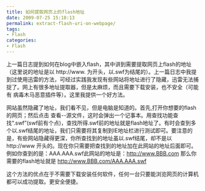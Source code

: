 ```yaml
---
title: 如何提取网页上的flash地址
date: 2009-07-25 15:18:13
permalink: extract-flash-uri-on-webpage/
tags:
- Flash
categories:
- Flash
---
```



上一篇日志提到如何在blog中嵌入flash，其中讲到需要提取网页上flash的地址（这里说的地址是以 http://www. 为开头，以.swf为结尾的）。上一篇日志中我提到过使用迅雷的方法，可经过实践我发现有些网站将地址进行了隐藏，迅雷无法捕捉了。网上有很多地址提取器，但是太麻烦，而且需要下载安装，也不安全（可能有 病毒木马恶意插件等）。这里我提供一个好方法。
<!--more-->

网站虽然隐藏了地址，我们看不见，但是电脑是知道的。首先,打开你想要的flash的网页；然后点击 查看--源文件，这时会弹出一个记事本。用查找功能查找“.swf”(swf前有个点)，查找所得.swf前的地址就是flash地址了。有时会查到多个以.swf结尾的地址，我们只需要将其复制到IE地址栏进行测试即可。要注意的是，有些网站隐藏得更深，你所查找到的地址虽以.swf结尾，却不是以 http://www 开头的。现在你只需要把查找到的地址加在此网站的地址后面即可。例如你查到的是：AAA.AAA.swf此网站的地址是：http://www.BBB.com 那么你需要的flash地址就是 http://www.BBB.com/AAA.AAA.swf

这个方法的优点在于不需要下载安装任何软件，任何一台只要能浏览网页的计算机都可以成功提取。更安全便捷。
